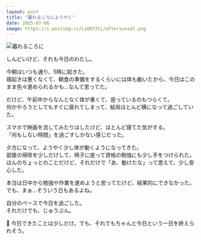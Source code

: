 ```yaml
---
layout: post
title: "暮れるころにようやく"
date: 2025-07-06
image: https://i.postimg.cc/LsQKY3tj/aftersunset.png
---
```


![暮れるころに](https://i.postimg.cc/LsQKY3tj/aftersunset.png)

しんどいけど、それも今日のわたし。

今朝はいつも通り、5時に起きた。  
寝起きは悪くなくて、朝食の準備をするくらいには体も動いたから、今日はこのまま色々進められるかも…なんて思ってた。

だけど、午前中からなんとなく体が重くて、座っているのもつらくて。  
何かやろうとしてもすぐに疲れてしまって、結局ほとんど横になって過ごしていた。

スマホで映画を流してみたりはしたけど、ほとんど寝てた気がする。  
「何もしない時間」を過ごすしかない感じだった。

夕方になって、ようやく少し体が動くようになってきた。  
部屋の掃除を少しだけして、椅子に座って資格の勉強にも少し手をつけられた。  
ほんのちょっとのことだけど、それだけで「あ、動けたな」って思えて、少し安心した。

本当は日中から勉強や作業を進めようと思ってたけど、結果的にできなかった。  
でも、まぁ…そういう日もあるよね。

自分のペースで今日を過ごした。  
それだけでも、じゅうぶん。

🌙 今日できたことは少しだけ。でも、それでもちゃんと今日という一日を終えられそう。

